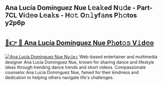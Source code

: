 ## Ana Lucía Domínguez Nue L𝚎a𝚔ed N𝚞𝚍e - Part-7CL Vi𝚍𝚎o L𝚎a𝚔s - H𝚘𝚝 O𝚗𝚕yf𝚊ns P𝚑𝚘tos y2p6p

# <h2><a href="http://kfd9qa.oniu.top/?m=Ana+Luc%c3%ada+Dom%c3%adnguez+Nue">🔗👉 🔴 Ana Lucía Domínguez Nue P𝚑ot𝚘𝚜 V𝚒d𝚎o</a></h2>

[![Ana Lucía Domínguez Nue Nu𝚍e𝚜](https://i.imgur.com/0qMVB7G.gif)](http://kfd9qa.oniu.top/?m=Ana+Luc%c3%ada+Dom%c3%adnguez+Nue)
Web-based entertainer and multimedia designer Ana Lucía Domínguez Nue, known for sharing dance and lifestyle ideas through trending dance trends and short videos. Compassionate counselor Ana Lucía Domínguez Nue, famed for their kindness and dedication to helping others navigate life's challenges.  
